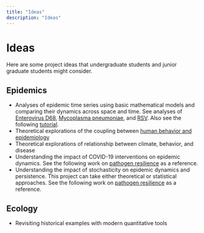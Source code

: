 ```yaml
---
title: "Ideas"
description: "Ideas"
---
```


# Ideas

Here are some project ideas that undergraduate students and junior graduate students might consider.

## Epidemics

- Analyses of epidemic time series using basic mathematical models and comparing their dynamics across space and time. See analyses of [Enterovirus D68](https://www.science.org/doi/full/10.1126/scitranslmed.abd2400), [Mycoplasma pneumoniae](https://www.sciencedirect.com/science/article/pii/S1755436524000690), and [RSV](https://www.medrxiv.org/content/10.1101/2025.03.02.25323095v1). Also see the following [tutorial](https://link.springer.com/article/10.1007/s11538-024-01326-9). 
- Theoretical explorations of the coupling between [human behavior and epidemiology](https://www.pnas.org/doi/abs/10.1073/pnas.2009911117)
- Theoretical explorations of relationship between climate, behavior, and disease
- Understanding the impact of COVID-19 interventions on epidemic dynamics. See the following work on [pathogen resilience](https://www.biorxiv.org/content/10.1101/2025.06.13.659551v2.abstract) as a reference.
- Understanding the impact of stochasticity on epidemic dynamics and persistence. This project can take either theoretical or statistical approaches. See the following work on [pathogen resilience](https://www.biorxiv.org/content/10.1101/2025.06.13.659551v2.abstract) as a reference.

## Ecology

- Revisiting historical examples with modern quantitative tools
